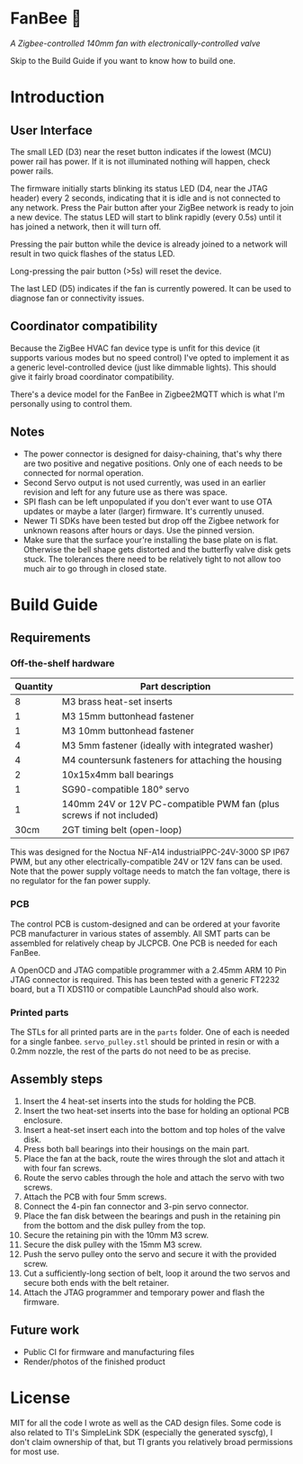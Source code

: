 # FanBee :honeybee:
*A Zigbee-controlled 140mm fan with electronically-controlled valve*

Skip to the Build Guide if you want to know how to build one.

# Introduction

## User Interface
The small LED (D3) near the reset button indicates if the lowest (MCU) power
rail has power. If it is not illuminated nothing will happen, check power rails.

The firmware initially starts blinking its status LED (D4, near the JTAG
header) every 2 seconds, indicating that it is idle and is not connected to any
network. Press the Pair button after your ZigBee network is ready to join a new
device. The status LED will start to blink rapidly (every 0.5s) until it has
joined a network, then it will turn off.

Pressing the pair button while the device is already joined to a network will
result in two quick flashes of the status LED.

Long-pressing the pair button (>5s) will reset the device.

The last LED (D5) indicates if the fan is currently powered. It can be used
to diagnose fan or connectivity issues.

## Coordinator compatibility
Because the ZigBee HVAC fan device type is unfit for this device (it supports
various modes but no speed control) I've opted to implement it as a generic
level-controlled device (just like dimmable lights). This should give it fairly
broad coordinator compatibility.

There's a device model for the FanBee in Zigbee2MQTT which is what I'm
personally using to control them.

## Notes
* The power connector is designed for daisy-chaining, that's why there are
  two positive and negative positions. Only one of each needs to be connected
  for normal operation.
* Second Servo output is not used currently, was used in an earlier revision
  and left for any future use as there was space.
* SPI flash can be left unpopulated if you don't ever want to use OTA updates
  or maybe a later (larger) firmware. It's currently unused.
* Newer TI SDKs have been tested but drop off the Zigbee network for unknown
  reasons after hours or days. Use the pinned version.
* Make sure that the surface your're installing the base plate on is flat.
  Otherwise the bell shape gets distorted and the butterfly valve disk gets
  stuck. The tolerances there need to be relatively tight to not allow too much
  air to go through in closed state.

# Build Guide
## Requirements

### Off-the-shelf hardware
| Quantity | Part description |
| -------- | ---------------- |
| 8        | M3 brass heat-set inserts |
| 1        | M3 15mm buttonhead fastener |
| 1        | M3 10mm buttonhead fastener |
| 4        | M3 5mm fastener (ideally with integrated washer) |
| 4        | M4 countersunk fasteners for attaching the housing |
| 2        | 10x15x4mm ball bearings |
| 1        | SG90-compatible 180° servo |
| 1        | 140mm 24V or 12V PC-compatible PWM fan (plus screws if not included) |
| 30cm     | 2GT timing belt (open-loop) |

This was designed for the Noctua NF-A14 industrialPPC-24V-3000 SP IP67 PWM, but
any other electrically-compatible 24V or 12V fans can be used. Note that the
power supply voltage needs to match the fan voltage, there is no regulator for
the fan power supply.

### PCB
The control PCB is custom-designed and can be ordered at your favorite PCB
manufacturer in various states of assembly. All SMT parts can be assembled
for relatively cheap by JLCPCB. One PCB is needed for each FanBee.

A OpenOCD and JTAG compatible programmer with a 2.45mm ARM 10 Pin JTAG
connector is required. This has been tested with a generic FT2232 board, but
a TI XDS110 or compatible LaunchPad should also work.

### Printed parts
The STLs for all printed parts are in the `parts` folder. One of each is
needed for a single fanbee.
`servo_pulley.stl` should be printed in resin or with a 0.2mm nozzle, the
rest of the parts do not need to be as precise.

## Assembly steps
1. Insert the 4 heat-set inserts into the studs for holding the PCB.
2. Insert the two heat-set inserts into the base for holding an optional PCB enclosure.
3. Insert a heat-set insert each into the bottom and top holes of the valve disk.
4. Press both ball bearings into their housings on the main part.
5. Place the fan at the back, route the wires through the slot and attach it with four fan screws.
6. Route the servo cables through the hole and attach the servo with two screws.
7. Attach the PCB with four 5mm screws.
8. Connect the 4-pin fan connector and 3-pin servo connector.
9. Place the fan disk between the bearings and push in the retaining pin from the bottom and the disk pulley from the top.
10. Secure the retaining pin with the 10mm M3 screw.
11. Secure the disk pulley with the 15mm M3 screw.
12. Push the servo pulley onto the servo and secure it with the provided screw.
13. Cut a sufficiently-long section of belt, loop it around the two servos and secure both ends with the belt retainer.
15. Attach the JTAG programmer and temporary power and flash the firmware.

## Future work
* Public CI for firmware and manufacturing files
* Render/photos of the finished product

# License
MIT for all the code I wrote as well as the CAD design files. Some code is also
related to TI's SimpleLink SDK (especially the generated syscfg), I don't claim
ownership of that, but TI grants you relatively broad permissions for most use.
